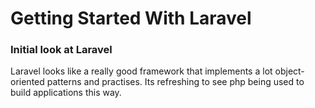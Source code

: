 # Getting Started With Laravel

### Initial look at Laravel
Laravel looks like a really good framework that implements a lot object-oriented patterns and practises.
Its refreshing to see php being used to build applications this way.
